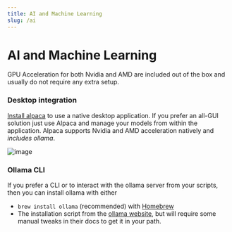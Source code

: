 ```yaml
---
title: AI and Machine Learning
slug: /ai
---
```


# AI and Machine Learning

GPU Acceleration for both Nvidia and AMD are included out of the box and usually do not require any extra setup. 

### Desktop integration

[Install alpaca](https://flathub.org/apps/com.jeffser.Alpaca) to use a native desktop application. If you prefer an all-GUI solution just use Alpaca and manage your models from within the application. Alpaca supports Nvidia and AMD acceleration natively and _includes ollama_. 

![image](https://github.com/user-attachments/assets/9fd38164-e2a9-4da1-9bcd-29e0e7add071)

### Ollama CLI

If you prefer a CLI or to interact with the ollama server from your scripts, then you can install ollama with either 

- `brew install ollama` (recommended) with [Homebrew](https://formulae.brew.sh/formula/ollama)
- The installation script from the [ollama website](https://ollama.com), but will require some manual tweaks in their docs to get it in your path.
